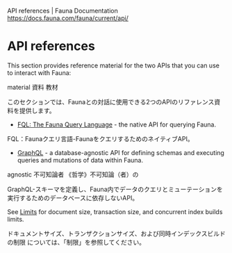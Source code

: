 API references | Fauna Documentation
https://docs.fauna.com/fauna/current/api/

# API references

This section provides reference material for the two APIs
that you can use to interact with Fauna:

material
資料 教材

このセクションでは、Faunaとの対話に使用できる2つのAPIのリファレンス資料を提供します。

- [FQL: The Fauna Query Language](https://docs.fauna.com/fauna/current/api/fql/) - the native API for querying Fauna.

FQL：Faunaクエリ言語-FaunaをクエリするためのネイティブAPI。

- [GraphQL](https://docs.fauna.com/fauna/current/api/graphql/) - a database-agnostic API for defining schemas and executing queries and mutations of data within Fauna.

agnostic
不可知論者
《哲学》不可知論（者）の

GraphQL-スキーマを定義し、Fauna内でデータのクエリとミューテーションを実行するためのデータベースに依存しないAPI。

See [Limits](https://docs.fauna.com/fauna/current/api/limits) for document size, transaction size, and concurrent index builds limits.

ドキュメントサイズ、トランザクションサイズ、および同時インデックスビルドの制限 については、「制限」を参照してください。
